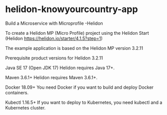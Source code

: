 # helidon-knowyourcountry-app
Build a Microservice with Microprofile -Helidon

To create a Helidon MP (Micro Profile) project using the Helidon Start (Helidon https://helidon.io/starter/4.1.5?step=1)

The example application is based on the Helidon MP version 3.2.11

Prerequisite product versions for Helidon 3.2.11

Java SE 17 (Open JDK 17) 	 Helidon requires Java 17+.

Maven 3.6.1+ 	             Helidon requires Maven 3.6.1+.

Docker 18.09+ 	           You need Docker if you want to build and deploy Docker containers.

Kubectl 1.16.5+            If you want to deploy to Kubernetes, you need kubectl and a Kubernetes cluster.
